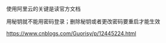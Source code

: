 
使用阿里云的关键是读官方文档  

用秘钥就不能用密码登录；删除秘钥或者更改密码要重启才能生效  

https://www.cnblogs.com/Guorisy/p/12445224.html  
